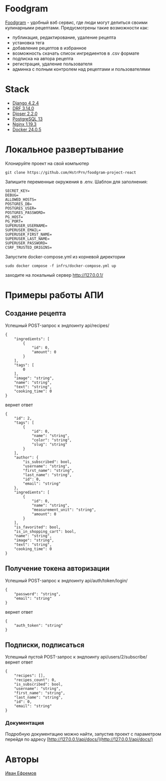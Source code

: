 # Foodgram

[Foodgram](https://not-foodgram.ddns.net/) - удобный вэб сервис, где люди могут делиться своими кулинарными рецептами.
Предусмотрены такие возможности как:
- публикация, редактирование, удаление рецепта
- установка тега
- добавление рецептов в избранное
- возможность скачать список ингредиентов в .csv формате
- подписка на автора рецепта
- регистрация, удаление пользователя
- админка с полным контролем над рецептами и пользователями

# Stack

- [Django 4.2.4](https://docs.djangoproject.com/en/4.2/)
- [DRF 3.14.0](https://www.django-rest-framework.org/community/3.14-announcement/)
- [Djoser 2.2.0](https://djoser.readthedocs.io/en/latest/index.html)
- [PostgreSQL 13](https://www.postgresql.org/files/documentation/pdf/13/postgresql-13-A4.pdf)
- [Nginx 1.19.3](https://nginx.org/en/docs/)
- [Docker 24.0.5](https://docs.docker.com/engine/release-notes/24.0/)

# Локальное развертывание

Клонируйте проект на свой компьютер

    git clone https://github.com/HstrPrn/foodgram-project-react

Запишите переменные окружения в .env. Шаблон для заполнения:

    SECRET_KEY=
    DEBUG=
    ALLOWED_HOSTS=
    POSTGRES_DB=
    POSTGRES_USER=
    POSTGRES_PASSWORD=
    PG_HOST=
    PG_PORT=
    SUPERUSER_USERNAME=
    SUPERUSER_EMAIL=
    SUPERUSER_FIRST_NAME=
    SUPERUSER_LAST_NAME=
    SUPERUSER_PASSWORD=
    CSRF_TRUSTED_ORIGINS=

Запустите docker-compose.yml из корневой директории

    sudo docker compose -f infrs/docker-compose.yml up 

заходите на локальный сервер http://127.0.0.1/

# Примеры работы АПИ
## Создание рецепта

Успешный POST-запрос к эндпоинту api/recipes/

    {
        "ingredients": [
            {
                "id": 0,
                "amount": 0
            }
        ],
        "tags": [
            0
        ],
        "image": "string",
        "name": "string",
        "text": "string",
        "cooking_time": 0
    }

вернет ответ

    {
        "id": 2,
        "tags": [
            {
                "id": 0,
                "name": "string",
                "color": "string",
                "slug": "string"
            }
        ],
        "author": {
            "is_subscribed": bool,
            "username": "string",
            "first_name": "string",
            "last_name": "string",
            "id": 0,
            "email": "string"
        },
        "ingredients": [
            {
                "id": 0,
                "name": "string",
                "measurement_unit": "string",
                "amount": 0
            }
        ],
        "is_favorited": bool,
        "is_in_shopping_cart": bool,
        "name": "string",
        "image": "string",
        "text": "string",
        "cooking_time": 0
    }

## Получение токена авторизации

Успешный POST-запрос к эндпоинту api/auth/token/login/

    {
        "password": "string",
        "email": "string"
    }

вернет ответ

    {
        "auth_token": "string"
    }

## Подписки, подписаться

Успешный пустой POST-запрос к эндпоинту api/users/2/subscribe/ вернет ответ

    {
        "recipes": [],
        "recipes_count": 0,
        "is_subscribed": bool,
        "username": "string",
        "first_name": "string",
        "last_name": "string",
        "id": 0,
        "email": "string"
    }

### Документация

Подробную документацию можно найти, запустив проект с параметром перейдя по адресу [http://127.0.0.1/api/docs/](http://127.0.0.1/api/docs/)

# Авторы

[Иван Ефремов](https://github.com/HstrPrn)
